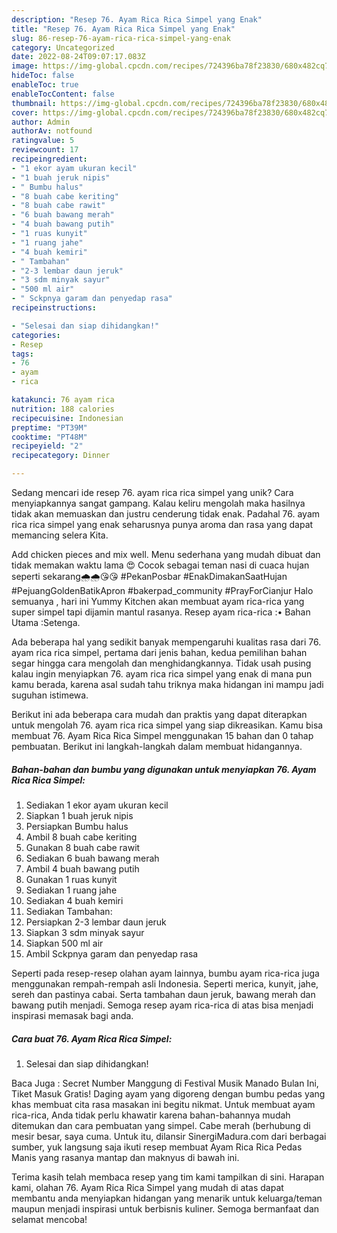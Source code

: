 ```yaml
---
description: "Resep 76. Ayam Rica Rica Simpel yang Enak"
title: "Resep 76. Ayam Rica Rica Simpel yang Enak"
slug: 86-resep-76-ayam-rica-rica-simpel-yang-enak
category: Uncategorized
date: 2022-08-24T09:07:17.083Z
image: https://img-global.cpcdn.com/recipes/724396ba78f23830/680x482cq70/76-ayam-rica-rica-simpel-foto-resep-utama.jpg
hideToc: false
enableToc: true
enableTocContent: false
thumbnail: https://img-global.cpcdn.com/recipes/724396ba78f23830/680x482cq70/76-ayam-rica-rica-simpel-foto-resep-utama.jpg
cover: https://img-global.cpcdn.com/recipes/724396ba78f23830/680x482cq70/76-ayam-rica-rica-simpel-foto-resep-utama.jpg
author: Admin
authorAv: notfound
ratingvalue: 5
reviewcount: 17
recipeingredient:
- "1 ekor ayam ukuran kecil"
- "1 buah jeruk nipis"
- " Bumbu halus"
- "8 buah cabe keriting"
- "8 buah cabe rawit"
- "6 buah bawang merah"
- "4 buah bawang putih"
- "1 ruas kunyit"
- "1 ruang jahe"
- "4 buah kemiri"
- " Tambahan"
- "2-3 lembar daun jeruk"
- "3 sdm minyak sayur"
- "500 ml air"
- " Sckpnya garam dan penyedap rasa"
recipeinstructions:

- "Selesai dan siap dihidangkan!"
categories:
- Resep
tags:
- 76
- ayam
- rica

katakunci: 76 ayam rica 
nutrition: 188 calories
recipecuisine: Indonesian
preptime: "PT39M"
cooktime: "PT48M"
recipeyield: "2"
recipecategory: Dinner

---
```





Sedang mencari ide resep 76. ayam rica rica simpel yang unik? Cara menyiapkannya sangat gampang. Kalau keliru mengolah maka hasilnya tidak akan memuaskan dan justru cenderung tidak enak. Padahal 76. ayam rica rica simpel yang enak seharusnya punya aroma dan rasa yang dapat memancing selera Kita.





Add chicken pieces and mix well. Menu sederhana yang mudah dibuat dan tidak memakan waktu lama 😍 Cocok sebagai teman nasi di cuaca hujan seperti sekarang🌧🌧😘😘 #PekanPosbar #EnakDimakanSaatHujan #PejuangGoldenBatikApron #bakerpad_community #PrayForCianjur Halo semuanya , hari ini Yummy Kitchen akan membuat ayam rica-rica yang super simpel tapi dijamin mantul rasanya. Resep ayam rica-rica :• Bahan Utama :Setenga.

Ada beberapa hal yang sedikit banyak mempengaruhi kualitas rasa dari 76. ayam rica rica simpel, pertama dari jenis bahan, kedua pemilihan bahan segar hingga cara mengolah dan menghidangkannya. Tidak usah pusing kalau ingin menyiapkan 76. ayam rica rica simpel yang enak di mana pun kamu berada, karena asal sudah tahu triknya maka hidangan ini mampu jadi suguhan istimewa.






Berikut ini ada beberapa cara mudah dan praktis yang dapat diterapkan untuk mengolah 76. ayam rica rica simpel yang siap dikreasikan. Kamu bisa membuat 76. Ayam Rica Rica Simpel menggunakan 15 bahan dan 0 tahap pembuatan. Berikut ini langkah-langkah dalam membuat hidangannya.

<!--inarticleads1-->

##### Bahan-bahan dan bumbu yang digunakan untuk menyiapkan 76. Ayam Rica Rica Simpel:

1. Sediakan 1 ekor ayam ukuran kecil
1. Siapkan 1 buah jeruk nipis
1. Persiapkan  Bumbu halus
1. Ambil 8 buah cabe keriting
1. Gunakan 8 buah cabe rawit
1. Sediakan 6 buah bawang merah
1. Ambil 4 buah bawang putih
1. Gunakan 1 ruas kunyit
1. Sediakan 1 ruang jahe
1. Sediakan 4 buah kemiri
1. Sediakan  Tambahan:
1. Persiapkan 2-3 lembar daun jeruk
1. Siapkan 3 sdm minyak sayur
1. Siapkan 500 ml air
1. Ambil  Sckpnya garam dan penyedap rasa


Seperti pada resep-resep olahan ayam lainnya, bumbu ayam rica-rica juga menggunakan rempah-rempah asli Indonesia. Seperti merica, kunyit, jahe, sereh dan pastinya cabai. Serta tambahan daun jeruk, bawang merah dan bawang putih menjadi. Semoga resep ayam rica-rica di atas bisa menjadi inspirasi memasak bagi anda. 

<!--inarticleads2-->

##### Cara buat 76. Ayam Rica Rica Simpel:


1. Selesai dan siap dihidangkan!

Baca Juga : Secret Number Manggung di Festival Musik Manado Bulan Ini, Tiket Masuk Gratis! Daging ayam yang digoreng dengan bumbu pedas yang khas membuat cita rasa masakan ini begitu nikmat. Untuk membuat ayam rica-rica, Anda tidak perlu khawatir karena bahan-bahannya mudah ditemukan dan cara pembuatan yang simpel. Cabe merah (berhubung di mesir besar, saya cuma. Untuk itu, dilansir SinergiMadura.com dari berbagai sumber, yuk langsung saja ikuti resep membuat Ayam Rica Rica Pedas Manis yang rasanya mantap dan maknyus di bawah ini. 

Terima kasih telah membaca resep yang tim kami tampilkan di sini. Harapan kami, olahan 76. Ayam Rica Rica Simpel yang mudah di atas dapat membantu anda menyiapkan hidangan yang menarik untuk keluarga/teman maupun menjadi inspirasi untuk berbisnis kuliner. Semoga bermanfaat dan selamat mencoba!
